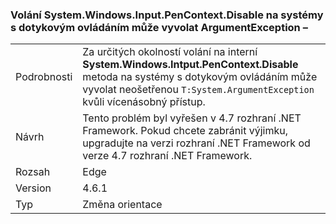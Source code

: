 ### <a name="calls-to-systemwindowsinputpencontextdisable-on-touch-enabled-systems-may-throw-an-argumentexception"></a>Volání System.Windows.Input.PenContext.Disable na systémy s dotykovým ovládáním může vyvolat ArgumentException –

|   |   |
|---|---|
|Podrobnosti|Za určitých okolností volání na interní <strong>System.Windows.Intput.PenContext.Disable</strong> metoda na systémy s dotykovým ovládáním může vyvolat neošetřenou <code>T:System.ArgumentException</code> kvůli vícenásobný přístup.|
|Návrh|Tento problém byl vyřešen v 4.7 rozhraní .NET Framework. Pokud chcete zabránit výjimku, upgradujte na verzi rozhraní .NET Framework od verze 4.7 rozhraní .NET Framework.|
|Rozsah|Edge|
|Version|4.6.1|
|Typ|Změna orientace|

